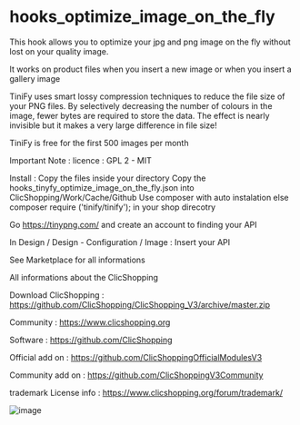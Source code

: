 # hooks_optimize_image_on_the_fly

This hook allows you to optimize your jpg and png image on the fly without lost on your quality image.

It works on product files when you insert a new image or when you insert a gallery image
 

TiniFy uses smart lossy compression techniques to reduce the file size of your PNG files. By selectively decreasing the number of colours in the image, fewer bytes are required to store the data. The effect is nearly invisible but it makes a very large difference in file size!

TiniFy is free for the first 500 images per month


Important Note :
licence  : GPL 2 - MIT

Install :
Copy the files inside your directory
Copy the hooks_tinyfy_optimize_image_on_the_fly.json into ClicShopping/Work/Cache/Github
Use composer with auto instalation else composer require ('tinify/tinify');  in your shop direcotry




Go https://tinypng.com/ and create an account to finding your API

In Design / Design - Configuration / Image : Insert your API

See Marketplace for all informations

 All informations about the ClicShopping
 
 Download ClicShopping : https://github.com/ClicShopping/ClicShopping_V3/archive/master.zip

 Community : https://www.clicshopping.org

 Software : https://github.com/ClicShopping

 Official add on : https://github.com/ClicShoppingOfficialModulesV3

 Community add on : https://github.com/ClicShoppingV3Community

 trademark License info : https://www.clicshopping.org/forum/trademark/ 
 
![image](https://github.com/ClicShoppingV3Community/hooks_optimize_image_on_the_fly/blob/master/ModuleInfosJson/image.png)